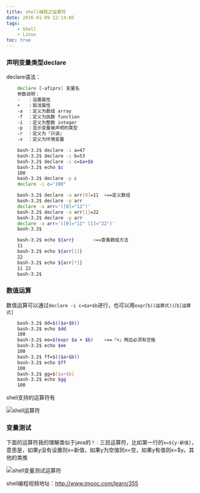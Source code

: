 ```yaml
---
title: shell编程之运算符
date: 2016-01-09 12:14:05
tags: 
    - Shell
    - Linux
toc: true
---
```


### 声明变量类型declare

declare语法：

```bash
    declare [-afiprx] 变量名
    参数说明： 
    -   ：设置属性
    +   ：取消属性
    -a  ：定义为数组 array 
    -f  ：定义为函数 function  
    -i  ：定义为整数 integer 
    -p  ：显示变量被声明的类型
    -r  ：定义为『只读』 
    -x  ：定义为环境变量 

    bash-3.2$ declare -i a=47
    bash-3.2$ declare -i b=53
    bash-3.2$ declare -i c=$a+$b
    bash-3.2$ echo $c
    100
    bash-3.2$ declare -p c
    declare -i c="100"

    bash-3.2$ declare -a arr[0]=11  <==定义数组
    bash-3.2$ declare -p arr
    declare -a arr='([0]="11")'
    bash-3.2$ declare -a arr[1]=22
    bash-3.2$ declare -p arr
    declare -a arr='([0]="11" [1]="22")'
    bash-3.2$

    bash-3.2$ echo ${arr}       <==查看数组方法
    11
    bash-3.2$ echo ${arr[1]}
    22
    bash-3.2$ echo ${arr[*]}
    11 22
    bash-3.2$

```

<!-- more -->

### 数值运算

数值运算可以通过`declare -i c=$a+$b`进行，也可以用`expr`/`$((运算式))`/`$[运算式]`

```bash
    bash-3.2$ dd=$(($a+$b))
    bash-3.2$ echo $dd
    100
    bash-3.2$ ee=$(expr $a + $b)    <==『+』两边必须有空格
    bash-3.2$ echo $ee
    100
    bash-3.2$ ff=$(($a+$b))
    bash-3.2$ echo $ff
    100
    bash-3.2$ gg=$[$a+$b]
    bash-3.2$ echo $gg
    100
```

shell支持的运算符有

![shell运算符](http://7xpk5e.com1.z0.glb.clouddn.com/shell-ysf.png)


### 变量测试

下面的运算符我的理解类似于java的`？：`三目运算符，比如第一行的`x=${y-新值}`，意思是，如果y没有设置则x=新值，如果y为空值则x=空，如果y有值则x=$y。其他的类推

![shell变量测试运算符](http://7xpk5e.com1.z0.glb.clouddn.com/shell-test-ysf.png)

shell编程视频地址：http://www.imooc.com/learn/355


    